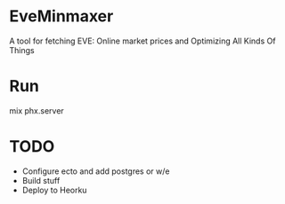# EveMinmaxer

A tool for fetching EVE: Online market prices and Optimizing All Kinds Of Things

# Run

mix phx.server

# TODO

- Configure ecto and add postgres or w/e
- Build stuff
- Deploy to Heorku
